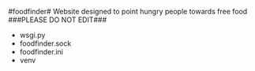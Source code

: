 #foodfinder#
Website designed to point hungry people towards free food
###PLEASE DO NOT EDIT###
* wsgi.py
* foodfinder.sock
* foodfinder.ini
* venv

